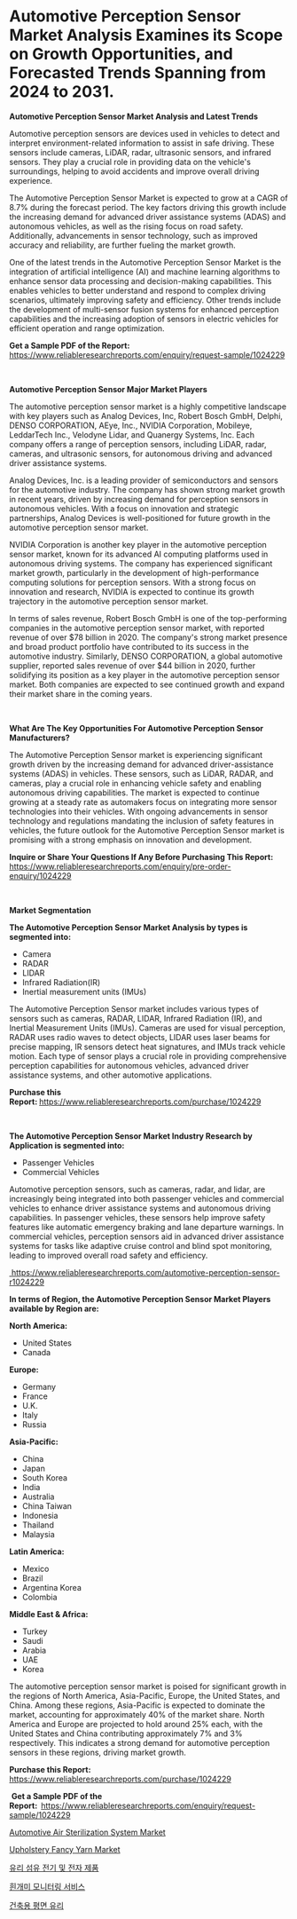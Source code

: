 <p><h1>Automotive Perception Sensor Market Analysis Examines its Scope on Growth Opportunities, and Forecasted Trends Spanning from 2024 to 2031.</h1></p><p><strong>Automotive Perception Sensor Market Analysis and Latest Trends</strong></p>
<p><p>Automotive perception sensors are devices used in vehicles to detect and interpret environment-related information to assist in safe driving. These sensors include cameras, LiDAR, radar, ultrasonic sensors, and infrared sensors. They play a crucial role in providing data on the vehicle's surroundings, helping to avoid accidents and improve overall driving experience.</p><p>The Automotive Perception Sensor Market is expected to grow at a CAGR of 8.7% during the forecast period. The key factors driving this growth include the increasing demand for advanced driver assistance systems (ADAS) and autonomous vehicles, as well as the rising focus on road safety. Additionally, advancements in sensor technology, such as improved accuracy and reliability, are further fueling the market growth.</p><p>One of the latest trends in the Automotive Perception Sensor Market is the integration of artificial intelligence (AI) and machine learning algorithms to enhance sensor data processing and decision-making capabilities. This enables vehicles to better understand and respond to complex driving scenarios, ultimately improving safety and efficiency. Other trends include the development of multi-sensor fusion systems for enhanced perception capabilities and the increasing adoption of sensors in electric vehicles for efficient operation and range optimization.</p></p>
<p><strong>Get a Sample PDF of the Report:&nbsp;</strong> <a href="https://www.reliableresearchreports.com/enquiry/request-sample/1024229">https://www.reliableresearchreports.com/enquiry/request-sample/1024229</a></p>
<p>&nbsp;</p>
<p><strong>Automotive Perception Sensor Major Market Players</strong></p>
<p><p>The automotive perception sensor market is a highly competitive landscape with key players such as Analog Devices, Inc, Robert Bosch GmbH, Delphi, DENSO CORPORATION, AEye, Inc., NVIDIA Corporation, Mobileye, LeddarTech Inc., Velodyne Lidar, and Quanergy Systems, Inc. Each company offers a range of perception sensors, including LiDAR, radar, cameras, and ultrasonic sensors, for autonomous driving and advanced driver assistance systems.</p><p>Analog Devices, Inc. is a leading provider of semiconductors and sensors for the automotive industry. The company has shown strong market growth in recent years, driven by increasing demand for perception sensors in autonomous vehicles. With a focus on innovation and strategic partnerships, Analog Devices is well-positioned for future growth in the automotive perception sensor market.</p><p>NVIDIA Corporation is another key player in the automotive perception sensor market, known for its advanced AI computing platforms used in autonomous driving systems. The company has experienced significant market growth, particularly in the development of high-performance computing solutions for perception sensors. With a strong focus on innovation and research, NVIDIA is expected to continue its growth trajectory in the automotive perception sensor market.</p><p>In terms of sales revenue, Robert Bosch GmbH is one of the top-performing companies in the automotive perception sensor market, with reported revenue of over $78 billion in 2020. The company's strong market presence and broad product portfolio have contributed to its success in the automotive industry. Similarly, DENSO CORPORATION, a global automotive supplier, reported sales revenue of over $44 billion in 2020, further solidifying its position as a key player in the automotive perception sensor market. Both companies are expected to see continued growth and expand their market share in the coming years.</p></p>
<p>&nbsp;</p>
<p><strong>What Are The Key Opportunities For Automotive Perception Sensor Manufacturers?</strong></p>
<p><p>The Automotive Perception Sensor market is experiencing significant growth driven by the increasing demand for advanced driver-assistance systems (ADAS) in vehicles. These sensors, such as LiDAR, RADAR, and cameras, play a crucial role in enhancing vehicle safety and enabling autonomous driving capabilities. The market is expected to continue growing at a steady rate as automakers focus on integrating more sensor technologies into their vehicles. With ongoing advancements in sensor technology and regulations mandating the inclusion of safety features in vehicles, the future outlook for the Automotive Perception Sensor market is promising with a strong emphasis on innovation and development.</p></p>
<p><strong>Inquire or Share Your Questions If Any Before Purchasing This Report:</strong> <a href="https://www.reliableresearchreports.com/enquiry/pre-order-enquiry/1024229">https://www.reliableresearchreports.com/enquiry/pre-order-enquiry/1024229</a></p>
<p>&nbsp;</p>
<p><strong>Market Segmentation</strong></p>
<p><strong>The Automotive Perception Sensor Market Analysis by types is segmented into:</strong></p>
<p><ul><li>Camera</li><li>RADAR</li><li>LIDAR</li><li>Infrared Radiation(IR)</li><li>Inertial measurement units (IMUs)</li></ul></p>
<p><p>The Automotive Perception Sensor market includes various types of sensors such as cameras, RADAR, LIDAR, Infrared Radiation (IR), and Inertial Measurement Units (IMUs). Cameras are used for visual perception, RADAR uses radio waves to detect objects, LIDAR uses laser beams for precise mapping, IR sensors detect heat signatures, and IMUs track vehicle motion. Each type of sensor plays a crucial role in providing comprehensive perception capabilities for autonomous vehicles, advanced driver assistance systems, and other automotive applications.</p></p>
<p><strong>Purchase this Report:&nbsp;</strong><a href="https://www.reliableresearchreports.com/purchase/1024229">https://www.reliableresearchreports.com/purchase/1024229</a></p>
<p>&nbsp;</p>
<p><strong>The Automotive Perception Sensor Market Industry Research by Application is segmented into:</strong></p>
<p><ul><li>Passenger Vehicles</li><li>Commercial Vehicles</li></ul></p>
<p><p>Automotive perception sensors, such as cameras, radar, and lidar, are increasingly being integrated into both passenger vehicles and commercial vehicles to enhance driver assistance systems and autonomous driving capabilities. In passenger vehicles, these sensors help improve safety features like automatic emergency braking and lane departure warnings. In commercial vehicles, perception sensors aid in advanced driver assistance systems for tasks like adaptive cruise control and blind spot monitoring, leading to improved overall road safety and efficiency.</p></p>
<p><a href="https://www.reliableresearchreports.com/automotive-perception-sensor-r1024229">&nbsp;https://www.reliableresearchreports.com/automotive-perception-sensor-r1024229</a></p>
<p><strong>In terms of Region, the Automotive Perception Sensor Market Players available by Region are:</strong></p>
<p>
    <p> <strong> North America: </strong>
        <ul>
            <li>United States</li>
            <li>Canada</li>
        </ul>
        </p> 
    <p> <strong> Europe: </strong>
        <ul>
            <li>Germany</li>
            <li>France</li>
            <li>U.K.</li>
            <li>Italy</li>
            <li>Russia</li>
        </ul>
        </p> 
    <p> <strong> Asia-Pacific: </strong>
        <ul>
            <li>China</li>
            <li>Japan</li>
            <li>South Korea</li>
            <li>India</li>
            <li>Australia</li>
            <li>China Taiwan</li>
            <li>Indonesia</li>
            <li>Thailand</li>
            <li>Malaysia</li>
        </ul>
        </p> 
    <p> <strong> Latin America: </strong>
        <ul>
            <li>Mexico</li>
            <li>Brazil</li>
            <li>Argentina Korea</li>
            <li>Colombia</li>
        </ul>
        </p> 
    <p> <strong> Middle East & Africa: </strong>
        <ul>
            <li>Turkey</li>
            <li>Saudi</li>
            <li>Arabia</li>
            <li>UAE</li>
            <li>Korea</li>
        </ul>
    </p>
    </p>
<p><p>The automotive perception sensor market is poised for significant growth in the regions of North America, Asia-Pacific, Europe, the United States, and China. Among these regions, Asia-Pacific is expected to dominate the market, accounting for approximately 40% of the market share. North America and Europe are projected to hold around 25% each, with the United States and China contributing approximately 7% and 3% respectively. This indicates a strong demand for automotive perception sensors in these regions, driving market growth.</p></p>
<p><strong>Purchase this Report: </strong><a href="https://www.reliableresearchreports.com/purchase/1024229">https://www.reliableresearchreports.com/purchase/1024229</a></p>
<p>&nbsp;<strong>Get a Sample PDF of the Report:&nbsp;&nbsp;</strong><a href="https://www.reliableresearchreports.com/enquiry/request-sample/1024229">https://www.reliableresearchreports.com/enquiry/request-sample/1024229</a></p>
<p><strong></strong></p>
<p><p><a href="https://github.com/AndreanneHane2023/Market-Research-Report-List-1/blob/main/automotive-air-sterilization-system-market.md">Automotive Air Sterilization System Market</a></p><p><a href="https://github.com/RyleeBauch2023/Market-Research-Report-List-1/blob/main/upholstery-fancy-yarn-market.md">Upholstery Fancy Yarn Market</a></p><p><a href="https://medium.com/@bereniceroberts1978/%EC%9C%A0%EB%A6%AC%EC%84%AC%EC%9C%A0-%EC%A0%84%EA%B8%B0-%EB%B0%8F-%EC%A0%84%EC%9E%90-%EC%A0%9C%ED%92%88-%EC%8B%9C%EC%9E%A5%EC%9D%80-%EC%8B%9C%EC%9E%A5-%EC%A0%90%EC%9C%A0%EC%9C%A8-%EC%8B%9C%EC%9E%A5-%EB%8F%99%ED%96%A5-%EB%B0%8F-%EC%8B%9C%EC%9E%A5-%EC%84%B1%EC%9E%A5%EC%97%90-%EA%B4%80%ED%95%9C-%EC%A0%95%EB%B3%B4%EB%A5%BC-%EC%A0%9C%EA%B3%B5%ED%95%A9%EB%8B%88%EB%8B%A4-2cf3ba2f94cf">유리 섬유 전기 및 전자 제품</a></p><p><a href="https://github.com/vsn7qpua81q/Market-Research-Report-List-2/blob/main/372637382165.md">흰개미 모니터링 서비스</a></p><p><a href="https://medium.com/@lizaheller2023/%EA%B1%B4%EC%84%A4-%EC%8B%9C%EC%9E%A5%EC%9D%84-%EC%9C%84%ED%95%9C-%ED%8F%89%ED%8F%89%ED%95%9C-%EC%9C%A0%EB%A6%AC-%EC%9C%A0%ED%98%95-%EC%9D%91%EC%9A%A9-%EB%B0%8F-%EC%A7%80%EB%A6%AC%EC%97%90-%EB%8C%80%ED%95%9C-%ED%8F%AC%EA%B4%84%EC%A0%81-%ED%8F%89%EA%B0%80-a1436fb99bcb">건축용 평면 유리</a></p></p>